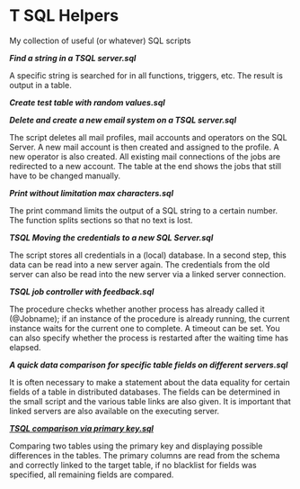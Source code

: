 # T SQL Helpers

My collection of useful (or whatever) SQL scripts

__*Find a string in a TSQL server.sql*__

A specific string is searched for in all functions, triggers, etc. The result is output in a table.

__*Create test table with random values.sql*__

__*Delete and create a new email system on a TSQL server.sql*__

The script deletes all mail profiles, mail accounts and operators on the SQL Server.
A new mail account is then created and assigned to the profile.
A new operator is also created.
All existing mail connections of the jobs are redirected to a new account.
The table at the end shows the jobs that still have to be changed manually.

__*Print without limitation max characters.sql*__

The print command limits the output of a SQL string to a certain number. The function splits sections so that no text is lost.

 __*TSQL Moving the credentials to a new SQL Server.sql*__

The script stores all credentials in a (local) database. In a second step, this data can be read into a new server again. The credentials from the old server can also be read into the new server via a linked server connection.

__*TSQL job controller with feedback.sql*__

The procedure checks whether another process has already called it (@Jobname);
if an instance of the procedure is already running, the current instance waits for the current one to complete.
A timeout can be set. You can also specify whether the process is restarted after the waiting time has elapsed.

__*A quick data comparison for specific table fields on different servers.sql*__

It is often necessary to make a statement about the data equality for certain fields of a table in distributed databases.
The fields can be determined in the small script and the various table links are also given.
It is important that linked servers are also available on the executing server.

[__*TSQL comparison via primary key.sql*__](https://github.com/Werferstein/My-collection-of-useful-or-whatever-SQL-scripts/blob/main/comparison%20via%20primary%20key.sql)

Comparing two tables using the primary key and displaying possible differences in the tables.
The primary columns are read from the schema and correctly linked to the target table,
if no blacklist for fields was specified, all remaining fields are compared.
